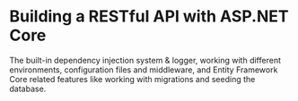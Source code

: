 # Building a RESTful API with ASP.NET Core

The built-in dependency injection system & logger, working with different environments, configuration files and middleware, and Entity Framework Core related features like working with migrations and seeding the database.
